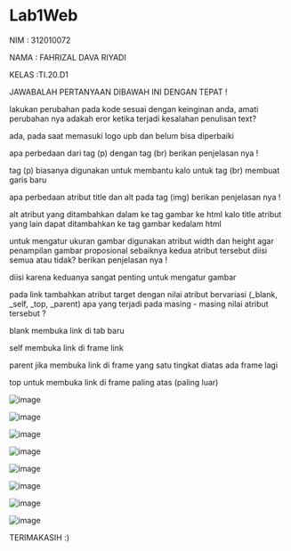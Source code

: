 # Lab1Web
NIM   : 312010072

NAMA  : FAHRIZAL DAVA RIYADI

KELAS :TI.20.D1

JAWABALAH PERTANYAAN DIBAWAH INI DENGAN TEPAT !

lakukan perubahan pada kode sesuai dengan keinginan anda, amati perubahan nya adakah eror ketika terjadi kesalahan penulisan text?

ada, pada saat memasuki logo upb dan belum bisa diperbaiki

apa perbedaan dari tag (p) dengan tag (br) berikan penjelasan nya !

tag (p) biasanya digunakan untuk membantu kalo untuk tag (br) membuat garis baru

apa perbedaan atribut title dan alt pada tag (img) berikan penjelasan nya !

alt atribut yang ditambahkan dalam ke tag gambar ke html kalo title atribut yang lain dapat ditambahkan ke tag gambar kedalam html

untuk mengatur ukuran gambar digunakan atribut width dan height agar penampilan gambar proposional sebaiknya kedua atribut tersebut diisi semua atau tidak? berikan penjelasan nya !

diisi karena keduanya sangat penting untuk mengatur gambar

pada link tambahkan atribut target dengan nilai atribut bervariasi (_blank, _self, _top, _parent) apa yang terjadi pada masing - masing nilai atribut tersebut ?

blank membuka link di tab baru

self membuka link di frame link

parent jika membuka link di frame yang satu tingkat diatas ada frame lagi

top untuk membuka link di frame paling atas (paling luar)

![image](https://user-images.githubusercontent.com/101703423/158593099-2107877c-6ef5-4d7b-bc8c-32e75cbc3544.png)

![image](https://user-images.githubusercontent.com/101703423/158593144-1a60f730-2a4a-4b05-80d0-0e6d933b4831.png)

![image](https://user-images.githubusercontent.com/101703423/158593190-8e1ef122-58a6-441c-acbe-950d734280aa.png)

![image](https://user-images.githubusercontent.com/101703423/158593245-1b2f168f-22de-4de6-a67c-1cdb55046709.png)

![image](https://user-images.githubusercontent.com/101703423/158593304-b021cd03-6c11-431c-9580-4612ffb8491c.png)

![image](https://user-images.githubusercontent.com/101703423/158593403-71664a0f-d8da-4e8c-8ec3-efd6e9630ef6.png)

![image](https://user-images.githubusercontent.com/101703423/158593511-0ee09f89-5ae5-4578-afb3-8e79a8e01e5e.png)

![image](https://user-images.githubusercontent.com/101703423/158593592-39b64940-bb81-4aa3-953d-1572c034fb1d.png)

TERIMAKASIH :)

